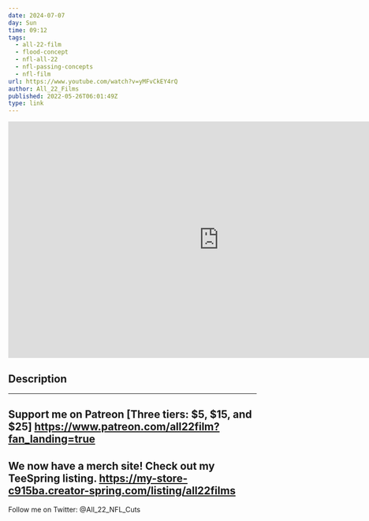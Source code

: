 ```yaml
---
date: 2024-07-07
day: Sun
time: 09:12
tags:
  - all-22-film
  - flood-concept
  - nfl-all-22
  - nfl-passing-concepts
  - nfl-film
url: https://www.youtube.com/watch?v=yMFvCkEY4rQ
author: All_22_Films
published: 2022-05-26T06:01:49Z
type: link
---
```


<iframe width="854" height="480" src="https://www.youtube.com/embed/yMFvCkEY4rQ" frameborder="0" allowfullscreen></iframe>

## Description
----
Support me on Patreon [Three tiers: $5, $15, and $25]
https://www.patreon.com/all22film?fan_landing=true
----
We now have a merch site! Check out my TeeSpring listing.
https://my-store-c915ba.creator-spring.com/listing/all22films
---
Follow me on Twitter:
@All_22_NFL_Cuts